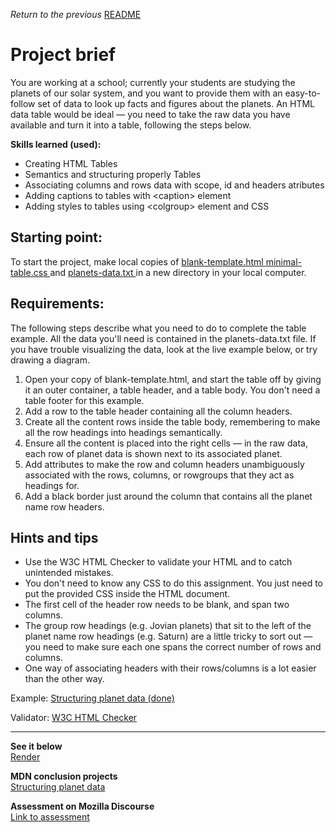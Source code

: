 <span><i>Return to the previous</i> <a href="https://github.com/alexandre-j-dev/Mozilla-Developer-Network-HTML/tree/main/Projects_%20Structuring%20planet%20data"> README</a></span>

<h1> Project brief </h1>

<p>You are working at a school; currently your students are studying the planets of our solar system, and you want to provide them with an easy-to-follow set of data to look up facts and figures about the planets. An HTML data table would be ideal — you need to take the raw data you have available and turn it into a table, following the steps below.</p>

<strong>Skills learned (used):</strong>
<ul>
<li>Creating HTML Tables</li>
<li>Semantics and structuring properly Tables</li>
<li>Associating columns and rows data with scope, id and headers atributes</li>
<li>Adding captions to tables with &lt;caption&gt; element</li>
<li>Adding styles to tables using &lt;colgroup&gt; element and CSS</li>
</ul>

<h2> Starting point: </h2>
<p>To start the project, make local copies of <a href="https://github.com/mdn/learning-area/blob/main/html/tables/assessment-start/blank-template.html"> blank-template.html </a> <a href="https://github.com/mdn/learning-area/blob/main/html/tables/assessment-start/minimal-table.css"> minimal-table.css </a> and <a href="https://github.com/mdn/learning-area/blob/main/html/tables/assessment-start/planets-data.txt"> planets-data.txt </a>  in a new directory in your local computer. </p>


<h2> Requirements: </h2> 

<p>The following steps describe what you need to do to complete the table example. All the data you'll need is contained in the planets-data.txt file. If you have trouble visualizing the data, look at the live example below, or try drawing a diagram.</p>

<ol> 
<li>Open your copy of blank-template.html, and start the table off by giving it an outer container, a table header, and a table body. You don't need a table footer for this example.</li>
<li>Add a row to the table header containing all the column headers.</li>
<li>Create all the content rows inside the table body, remembering to make all the row headings into headings semantically.</li>
<li>Ensure all the content is placed into the right cells — in the raw data, each row of planet data is shown next to its associated planet.</li>
<li>Add attributes to make the row and column headers unambiguously associated with the rows, columns, or rowgroups that they act as headings for.</li>
<li>Add a black border just around the column that contains all the planet name row headers.</li>
</ol>


<h2>Hints and tips</h2>
<ul>
<li>Use the W3C HTML Checker to validate your HTML and to catch unintended mistakes.</li>
<li>You don't need to know any CSS to do this assignment. You just need to put the provided CSS inside the HTML document.</li>
<li>The first cell of the header row needs to be blank, and span two columns.</li>
<li>The group row headings (e.g. Jovian planets) that sit to the left of the planet name row headings (e.g. Saturn) are a little tricky to sort out — you need to make sure each one spans the correct number of rows and columns.</li>
<li>One way of associating headers with their rows/columns is a lot easier than the other way.</li>
</ul>

Example:
<a href="https://mdn.github.io/learning-area/html/tables/assessment-finished/planets-data.html"> 
Structuring planet data (done) </a>


Validator:
<a href="https://validator.w3.org">W3C HTML Checker</a>  <br><hr>
  
<strong>See it below</strong><br>
<a href="https://htmlpreview.github.io/?https://github.com/alexandre-j-dev/Mozilla-Developer-Network-HTML/blob/HTML/Projects_%20Structuring%20planet%20data/index.html"> Render </a><br>

<strong>MDN conclusion projects</strong><br>
<a href="https://developer.mozilla.org/en-US/docs/Learn/HTML/Tables/Structuring_planet_data"> Structuring planet data </a>

<strong>Assessment on Mozilla Discourse</strong><br>
<a href="">Link to assessment </a>
